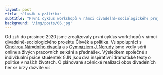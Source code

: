 ```yaml
---
layout: post
title: "Člověk a politika"
subtitle: "První cyklus workshopů v rámci divadelně-sociologického projektu"
background: '/img/posts/06.jpg'
---
```


Od září do prosince 2020 jsme zrealizovaly první cyklus workshopů v rámci divadelně-sociologického projektu Člověk a politika. Ve spolupráci s [Činohrou Národního divadla][cinohra] a s [Gymnáziem J. Nerudy][gjn] jsme vedly sérii online a živých pracovních setkání a přednášek. Výsledkem společné a individuální práce studentek GJN jsou dva inspirativní dramatické texty o politice v našich životech. O plánované scénické realizaci obou divadelních her se brzy dozvíte víc.


[cinohra]: https://www.narodni-divadlo.cz/cs/soubory/cinohra
[gjn]: https://www.gjn.cz/
